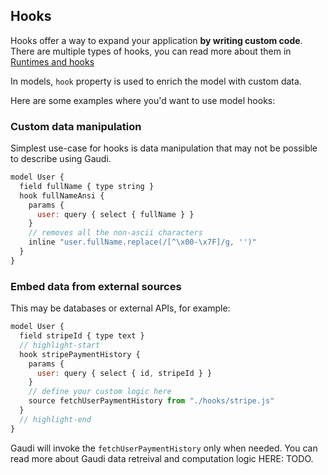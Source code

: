 ## Hooks

Hooks offer a way to expand your application **by writing custom code**. There are multiple types of hooks, you can read more about them in [Runtimes and hooks](./runtimes-hooks)

In models, `hook` property is used to enrich the model with custom data.

Here are some examples where you'd want to use model hooks:

### Custom data manipulation

Simplest use-case for hooks is data manipulation that may not be possible to describe using Gaudi.

```js
model User {
  field fullName { type string }
  hook fullNameAnsi {
    params {
      user: query { select { fullName } }
    }
    // removes all the non-ascii characters
    inline "user.fullName.replace(/[^\x00-\x7F]/g, '')"
  }
}
```

### Embed data from external sources

This may be databases or external APIs, for example:

```js
model User {
  field stripeId { type text }
  // highlight-start
  hook stripePaymentHistory {
    params {
      user: query { select { id, stripeId } }
    }
    // define your custom logic here
    source fetchUserPaymentHistory from "./hooks/stripe.js"
  }
  // highlight-end
}
```

Gaudi will invoke the `fetchUserPaymentHistory` only when needed. You can read more about Gaudi data retreival and computation logic HERE: TODO.
